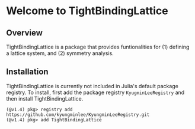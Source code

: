 # Welcome to TightBindingLattice

## Overview

TightBindingLattice is a package that provides funtionalities for (1) defining a lattice system, and (2) symmetry analysis.


## Installation

TightBindingLattice is currently not included in Julia's default package registry.
To install, first add the package registry `KyugminLeeRegistry` and then install TightBindingLattice.
```julia-repl
(@v1.4) pkg> registry add https://github.com/kyungminlee/KyungminLeeRegistry.git
(@v1.4) pkg> add TightBindingLattice
```

